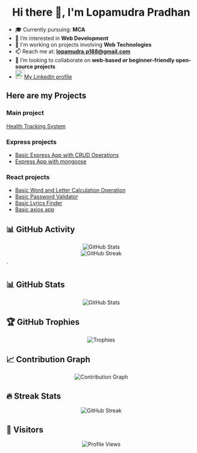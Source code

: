 <h1 align="center">Hi there 👋, I'm Lopamudra Pradhan</h1>

- 🎓 Currently pursuing: **MCA**
- 👀 I’m interested in **Web Development**
- 🔭 I'm working on projects involving **Web Technologies**
- 📫 Reach me at: **lopamudra.p188@gmail.com**
- 💞️ I’m looking to collaborate on **web-based or beginner-friendly open-source projects**
- <a href="https://linkedin.com/in/lopa9" target="_blank"><img src="https://cdn-icons-png.flaticon.com/512/174/174857.png" alt="LinkedIn" width="24">[My LinkedIn profile](https://linkedin.com/in/lopa9/)</a>

## Here are my Projects
### Main project 
[Health Tracking System ]()
### Express projects
- [Basic Express App with CRUD Operations](https://github.com/lopa9/expressApp1)
- [Express App with mongoose](https://github.com/lopa9/expressApp2)
### React projects
- [Basic Word and Letter Calculation Operation](https://github.com/lopa9/ReactProject/tree/main/word-letter-counter)
- [Basic Password Validator ](https://github.com/lopa9/ReactProject/tree/main/password-validator)
- [Basic Lyrics Finder](https://github.com/lopa9/ReactProject/tree/main/lyrics-finder)
- [Basic axios app ](https://github.com/lopa9/ReactProject/tree/main/axios-lab)

 <!-- GitHub Stats -->
## 📊 GitHub Activity
<p align="center">
  <img src="https://github-readme-stats.vercel.app/api?username=lopa9&show_icons=true&theme=radical" alt="GitHub Stats" />
  <br>
  <img src="https://streak-stats.demolab.com?user=lopa9&theme=radical" alt="GitHub Streak" />
</p>
`

## 📊 GitHub Stats
<p align="center">
  <img src="https://github-readme-stats.vercel.app/api?username=lopa9&show_icons=true&theme=radical" alt="GitHub Stats" />
</p>

## 🏆 GitHub Trophies
<p align="center">
  <img src="https://github-profile-trophy.vercel.app/?username=lopa9&theme=radical&no-frame=true&row=2&column=3" alt="Trophies" />
</p>

## 📈 Contribution Graph
<p align="center">
  <img src="https://github-readme-activity-graph.vercel.app/graph?username=lopa9&theme=react-dark" alt="Contribution Graph" />
</p>

## 🔥 Streak Stats
<p align="center">
  <img src="https://streak-stats.demolab.com?user=lopa9&theme=tokyonight&hide_border=true" alt="GitHub Streak" />
</p>

## 👀 Visitors
<p align="center">
  <img src="https://komarev.com/ghpvc/?username=lopa9 &style=flat-square&color=blue" alt="Profile Views" />
</p>

